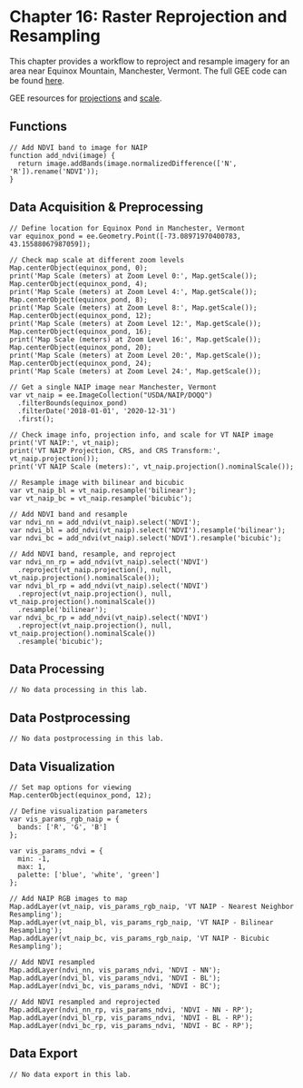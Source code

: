 # Chapter 16: Raster Reprojection and Resampling

This chapter provides a workflow to reproject and resample imagery for an area near Equinox Mountain, Manchester, Vermont. The full GEE code can be found [here](https://code.earthengine.google.com/d759f759e511223324d6f4b9879807d9).

GEE resources for [projections](https://developers.google.com/earth-engine/guides/projections) and [scale](https://developers.google.com/earth-engine/guides/scale).

## Functions

```{code-block} javascript
// Add NDVI band to image for NAIP
function add_ndvi(image) {
  return image.addBands(image.normalizedDifference(['N', 'R']).rename('NDVI'));
}
```

## Data Acquisition & Preprocessing

```{code-block} javascript
// Define location for Equinox Pond in Manchester, Vermont
var equinox_pond = ee.Geometry.Point([-73.08971970400783, 43.15588067987059]);

// Check map scale at different zoom levels
Map.centerObject(equinox_pond, 0);
print('Map Scale (meters) at Zoom Level 0:', Map.getScale());  
Map.centerObject(equinox_pond, 4);
print('Map Scale (meters) at Zoom Level 4:', Map.getScale());  
Map.centerObject(equinox_pond, 8);
print('Map Scale (meters) at Zoom Level 8:', Map.getScale());  
Map.centerObject(equinox_pond, 12);
print('Map Scale (meters) at Zoom Level 12:', Map.getScale());  
Map.centerObject(equinox_pond, 16);
print('Map Scale (meters) at Zoom Level 16:', Map.getScale());  
Map.centerObject(equinox_pond, 20);
print('Map Scale (meters) at Zoom Level 20:', Map.getScale());  
Map.centerObject(equinox_pond, 24);
print('Map Scale (meters) at Zoom Level 24:', Map.getScale());

// Get a single NAIP image near Manchester, Vermont
var vt_naip = ee.ImageCollection("USDA/NAIP/DOQQ")
  .filterBounds(equinox_pond)
  .filterDate('2018-01-01', '2020-12-31')
  .first();

// Check image info, projection info, and scale for VT NAIP image
print('VT NAIP:', vt_naip);
print('VT NAIP Projection, CRS, and CRS Transform:', vt_naip.projection());
print('VT NAIP Scale (meters):', vt_naip.projection().nominalScale());

// Resample image with bilinear and bicubic
var vt_naip_bl = vt_naip.resample('bilinear');
var vt_naip_bc = vt_naip.resample('bicubic');

// Add NDVI band and resample
var ndvi_nn = add_ndvi(vt_naip).select('NDVI');
var ndvi_bl = add_ndvi(vt_naip).select('NDVI').resample('bilinear');
var ndvi_bc = add_ndvi(vt_naip).select('NDVI').resample('bicubic');

// Add NDVI band, resample, and reproject
var ndvi_nn_rp = add_ndvi(vt_naip).select('NDVI')
  .reproject(vt_naip.projection(), null, vt_naip.projection().nominalScale());
var ndvi_bl_rp = add_ndvi(vt_naip).select('NDVI')
  .reproject(vt_naip.projection(), null, vt_naip.projection().nominalScale())
  .resample('bilinear');
var ndvi_bc_rp = add_ndvi(vt_naip).select('NDVI')
  .reproject(vt_naip.projection(), null, vt_naip.projection().nominalScale())
  .resample('bicubic');
```

## Data Processing

```{code-block} javascript
// No data processing in this lab.
```

## Data Postprocessing

```{code-block} javascript
// No data postprocessing in this lab.
```

## Data Visualization

```{code-block} javascript
// Set map options for viewing
Map.centerObject(equinox_pond, 12);

// Define visualization parameters
var vis_params_rgb_naip = {
  bands: ['R', 'G', 'B']
};

var vis_params_ndvi = {
  min: -1,
  max: 1,
  palette: ['blue', 'white', 'green']
};

// Add NAIP RGB images to map
Map.addLayer(vt_naip, vis_params_rgb_naip, 'VT NAIP - Nearest Neighbor Resampling');
Map.addLayer(vt_naip_bl, vis_params_rgb_naip, 'VT NAIP - Bilinear Resampling');
Map.addLayer(vt_naip_bc, vis_params_rgb_naip, 'VT NAIP - Bicubic Resampling');

// Add NDVI resampled
Map.addLayer(ndvi_nn, vis_params_ndvi, 'NDVI - NN');
Map.addLayer(ndvi_bl, vis_params_ndvi, 'NDVI - BL');
Map.addLayer(ndvi_bc, vis_params_ndvi, 'NDVI - BC');

// Add NDVI resampled and reprojected
Map.addLayer(ndvi_nn_rp, vis_params_ndvi, 'NDVI - NN - RP');
Map.addLayer(ndvi_bl_rp, vis_params_ndvi, 'NDVI - BL - RP');
Map.addLayer(ndvi_bc_rp, vis_params_ndvi, 'NDVI - BC - RP');
```

## Data Export

```{code-block} javascript
// No data export in this lab.
```
